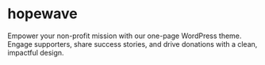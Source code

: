 # hopewave
Empower your non-profit mission with our one-page WordPress theme. Engage supporters, share success stories, and drive donations with a clean, impactful design.
